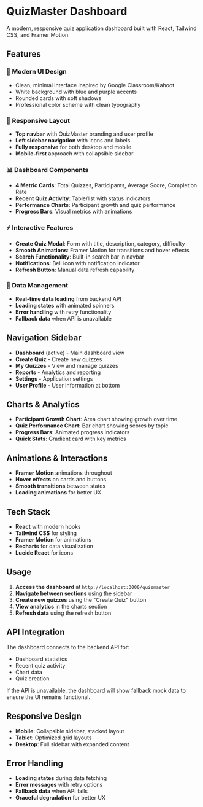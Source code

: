 # QuizMaster Dashboard

A modern, responsive quiz application dashboard built with React, Tailwind CSS, and Framer Motion.

## Features

### 🎨 Modern UI Design
- Clean, minimal interface inspired by Google Classroom/Kahoot
- White background with blue and purple accents
- Rounded cards with soft shadows
- Professional color scheme with clean typography

### 📱 Responsive Layout
- **Top navbar** with QuizMaster branding and user profile
- **Left sidebar navigation** with icons and labels
- **Fully responsive** for both desktop and mobile
- **Mobile-first** approach with collapsible sidebar

### 📊 Dashboard Components
- **4 Metric Cards**: Total Quizzes, Participants, Average Score, Completion Rate
- **Recent Quiz Activity**: Table/list with status indicators
- **Performance Charts**: Participant growth and quiz performance
- **Progress Bars**: Visual metrics with animations

### ⚡ Interactive Features
- **Create Quiz Modal**: Form with title, description, category, difficulty
- **Smooth Animations**: Framer Motion for transitions and hover effects
- **Search Functionality**: Built-in search bar in navbar
- **Notifications**: Bell icon with notification indicator
- **Refresh Button**: Manual data refresh capability

### 🔄 Data Management
- **Real-time data loading** from backend API
- **Loading states** with animated spinners
- **Error handling** with retry functionality
- **Fallback data** when API is unavailable

## Navigation Sidebar

- **Dashboard** (active) - Main dashboard view
- **Create Quiz** - Create new quizzes
- **My Quizzes** - View and manage quizzes
- **Reports** - Analytics and reporting
- **Settings** - Application settings
- **User Profile** - User information at bottom

## Charts & Analytics

- **Participant Growth Chart**: Area chart showing growth over time
- **Quiz Performance Chart**: Bar chart showing scores by topic
- **Progress Bars**: Animated progress indicators
- **Quick Stats**: Gradient card with key metrics

## Animations & Interactions

- **Framer Motion** animations throughout
- **Hover effects** on cards and buttons
- **Smooth transitions** between states
- **Loading animations** for better UX

## Tech Stack

- **React** with modern hooks
- **Tailwind CSS** for styling
- **Framer Motion** for animations
- **Recharts** for data visualization
- **Lucide React** for icons

## Usage

1. **Access the dashboard** at `http://localhost:3000/quizmaster`
2. **Navigate between sections** using the sidebar
3. **Create new quizzes** using the "Create Quiz" button
4. **View analytics** in the charts section
5. **Refresh data** using the refresh button

## API Integration

The dashboard connects to the backend API for:
- Dashboard statistics
- Recent quiz activity
- Chart data
- Quiz creation

If the API is unavailable, the dashboard will show fallback mock data to ensure the UI remains functional.

## Responsive Design

- **Mobile**: Collapsible sidebar, stacked layout
- **Tablet**: Optimized grid layouts
- **Desktop**: Full sidebar with expanded content

## Error Handling

- **Loading states** during data fetching
- **Error messages** with retry options
- **Fallback data** when API fails
- **Graceful degradation** for better UX
